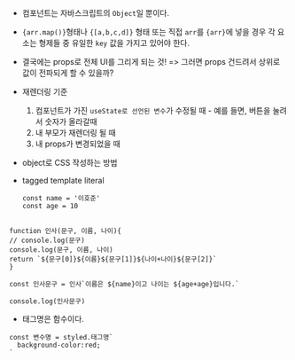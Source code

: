 - 컴포넌트는 자바스크립트의 `Object`일 뿐이다.
- `{arr.map()}`형태나 `{[a,b,c,d]}` 형태 또는 직접 `arr`를 `{arr}`에 넣을 경우 각 요소는 형제들 중 유일한 `key` 값을 가지고 있어야 한다.
- 결국에는 props로 전체 UI를 그리게 되는 것! => 그러면 props 건드려서 상위로 값이 전파되게 할 수 있을까?

- 재렌더링 기준

  1. 컴포넌트가 가진 `useState로 선언된 변수`가 수정될 때 - 예를 들면, 버튼을 눌려서 숫자가 올라갈때
  2. 내 부모가 재렌더링 될 때
  3. 내 props가 변경되었을 때

- object로 CSS 작성하는 방법
- tagged template literal

  ```JS
  const name = '이호준'
  const age = 10
  ```

```JS

function 인사(문구, 이름, 나이){
// console.log(문구)
console.log(문구, 이름, 나이)
return `${문구[0]}${이름}${문구[1]}${나이+나이}${문구[2]}`
}

const 인사문구 = 인사`이름은 ${name}이고 나이는 ${age+age}입니다.`

console.log(인사문구)
```

- 태그명은 함수이다.

```JS
const 변수명 = styled.태그명`
  background-color:red;
`
```
